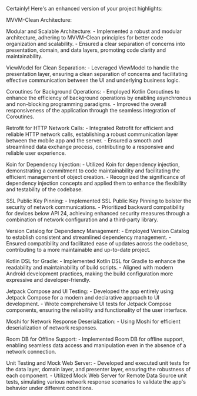 Certainly! Here's an enhanced version of your project highlights:

MVVM-Clean Architecture:

Modular and Scalable Architecture:
    - Implemented a robust and modular architecture, adhering to MVVM-Clean principles for better code organization and scalability.
    - Ensured a clear separation of concerns into presentation, domain, and data layers, promoting code clarity and maintainability.

ViewModel for Clean Separation:
    - Leveraged ViewModel to handle the presentation layer, ensuring a clean separation of concerns and facilitating effective communication between the UI and underlying business logic.

Coroutines for Background Operations:
    - Employed Kotlin Coroutines to enhance the efficiency of background operations by enabling asynchronous and non-blocking programming paradigms.
    - Improved the overall responsiveness of the application through the seamless integration of Coroutines.

Retrofit for HTTP Network Calls:
    - Integrated Retrofit for efficient and reliable HTTP network calls, establishing a robust communication layer between the mobile app and the server.
    - Ensured a smooth and streamlined data exchange process, contributing to a responsive and reliable user experience.

Koin for Dependency Injection:
    - Utilized Koin for dependency injection, demonstrating a commitment to code maintainability and facilitating the efficient management of object creation.
    - Recognized the significance of dependency injection concepts and applied them to enhance the flexibility and testability of the codebase.

SSL Public Key Pinning:
    - Implemented SSL Public Key Pinning to bolster the security of network communications.
    - Prioritized backward compatibility for devices below API 24, achieving enhanced security measures through a combination of network configuration and a third-party library.

Version Catalog for Dependency Management:
    - Employed Version Catalog to establish consistent and streamlined dependency management.
    - Ensured compatibility and facilitated ease of updates across the codebase, contributing to a more maintainable and up-to-date project.

Kotlin DSL for Gradle:
    - Implemented Kotlin DSL for Gradle to enhance the readability and maintainability of build scripts.
    - Aligned with modern Android development practices, making the build configuration more expressive and developer-friendly.

Jetpack Compose and UI Testing:
    - Developed the app entirely using Jetpack Compose for a modern and declarative approach to UI development.
    - Wrote comprehensive UI tests for Jetpack Compose components, ensuring the reliability and functionality of the user interface.

Moshi for Network Response Deserialization:
    - Using Moshi for efficient deserialization of network responses.

Room DB for Offline Support:
     - Implemented Room DB for offline support, enabling seamless data access and manipulation even in the absence of a network connection.

Unit Testing and Mock Web Server:
    - Developed and executed unit tests for the data layer, domain layer, and presenter layer, ensuring the robustness of each component.
    - Utilized Mock Web Server for Remote Data Source unit tests, simulating various network response scenarios to validate the app's behavior under different conditions.
